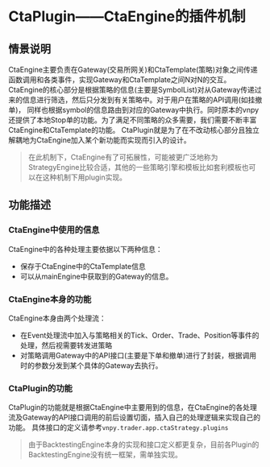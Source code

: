 # CtaPlugin——CtaEngine的插件机制
## 情景说明
CtaEngine主要负责在Gateway(交易所网关)和CtaTemplate(策略)对象之间传递函数调用和各类事件，实现Gateway和CtaTemplate之间N对N的交互。
CtaEngine的核心部分是根据策略的信息(主要是SymbolList)对从Gateway传递过来的信息进行筛选，然后只分发到有关策略中。对于用户在策略的API调用(如挂撤单)，
同样也根据symbol的信息路由到对应的Gateway中执行。同时原本的vnpy还提供了本地Stop单的功能。为了满足不同策略的众多需要，我们需要不断丰富CtaEngine和CtaTemplate的功能。
CtaPlugin就是为了在不改动核心部分且独立解耦地为CtaEngine加入某个新功能而实现而引入的设计。

> 在此机制下，CtaEngine有了可拓展性，可能被更广泛地称为StrategyEngine比较合适，其他的一些策略引擎和模板比如套利模板也可以在这种机制下用plugin实现。

## 功能描述
### CtaEngine中使用的信息
CtaEngine中的各种处理主要依据以下两种信息：
- 保存于CtaEngine中的CtaTemplate信息
- 可以从mainEngine中获取到的Gateway的信息。
### CtaEngine本身的功能
CtaEngine本身由两个处理流：
- 在Event处理流中加入与策略相关的Tick、Order、Trade、Position等事件的处理，然后视需要转发进策略
- 对策略调用Gateway中的API接口(主要是下单和撤单)进行了封装，根据调用时的参数分发到某个具体的Gateway去执行。
### CtaPlugin的功能
CtaPlugin的功能就是根据CtaEngine中主要用到的信息，在CtaEngine的各处理流及Gateway的API接口调用的前后设置切面，插入自己的处理逻辑来实现自己的功能。
具体接口的定义请参考`vnpy.trader.app.ctaStrategy.plugins`

> 由于BacktestingEngine本身的实现和接口定义都更复杂，目前各Plugin的BacktestingEngine没有统一框架，需单独实现。